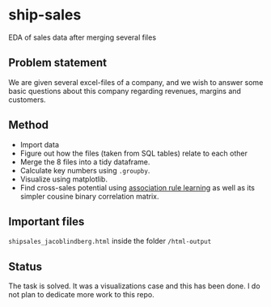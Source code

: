 # ship-sales
EDA of sales data after merging several files

## Problem statement

We are given several excel-files of a company, and we wish to answer some basic questions about this company regarding revenues, margins and customers.

## Method

* Import data
* Figure out how the files (taken from SQL tables) relate to each other
* Merge the 8 files into a tidy dataframe.
* Calculate key numbers using `.groupby`.
* Visualize using matplotlib.
* Find cross-sales potential using [association rule learning](https://en.wikipedia.org/wiki/Association_rule_learning) as well as its simpler cousine binary correlation matrix.

## Important files

`shipsales_jacoblindberg.html` inside the folder `/html-output`

## Status 

The task is solved. It was a visualizations case and this has been done. 
I do not plan to dedicate more work to this repo.

